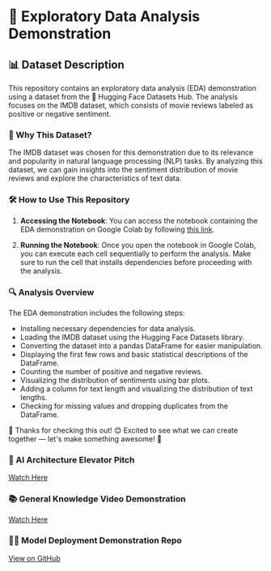 # 🚀 Exploratory Data Analysis Demonstration

## 📊 Dataset Description
This repository contains an exploratory data analysis (EDA) demonstration using a dataset from the 🤗 Hugging Face Datasets Hub. The analysis focuses on the IMDB dataset, which consists of movie reviews labeled as positive or negative sentiment.

### 📌 Why This Dataset?
The IMDB dataset was chosen for this demonstration due to its relevance and popularity in natural language processing (NLP) tasks. By analyzing this dataset, we can gain insights into the sentiment distribution of movie reviews and explore the characteristics of text data.

### 🛠️ How to Use This Repository
1. **Accessing the Notebook**: You can access the notebook containing the EDA demonstration on Google Colab by following [this link](https://colab.research.google.com/drive/1iJLfyWj3fJ1Y8FYRmTbxL9Dpy3E42DnN?usp=sharing).

2. **Running the Notebook**: Once you open the notebook in Google Colab, you can execute each cell sequentially to perform the analysis. Make sure to run the cell that installs dependencies before proceeding with the analysis.

### 🔍 Analysis Overview
The EDA demonstration includes the following steps:

- Installing necessary dependencies for data analysis.
- Loading the IMDB dataset using the Hugging Face Datasets library.
- Converting the dataset into a pandas DataFrame for easier manipulation.
- Displaying the first few rows and basic statistical descriptions of the DataFrame.
- Counting the number of positive and negative reviews.
- Visualizing the distribution of sentiments using bar plots.
- Adding a column for text length and visualizing the distribution of text lengths.
- Checking for missing values and dropping duplicates from the DataFrame.

🚀 Thanks for checking this out! 😊 Excited to see what we can create together — let's make something awesome! 🚀



### 🎥 AI Architecture Elevator Pitch
[Watch Here](https://www.youtube.com/watch?v=ZW-hsYpi36A)

### 📚 General Knowledge Video Demonstration
[Watch Here](https://www.youtube.com/watch?v=N98e7LbzxkI)

### 🧑‍💻 Model Deployment Demonstration Repo
[View on GitHub](https://github.com/onchainlabs1/lemay)

